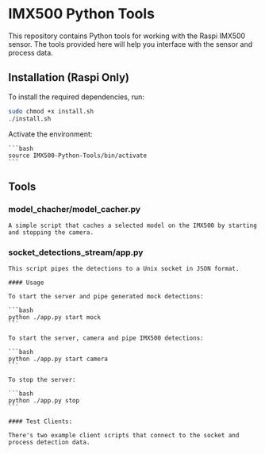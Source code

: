 # IMX500 Python Tools

This repository contains Python tools for working with the Raspi IMX500 sensor. The tools provided here will help you interface with the sensor and process data.

## Installation (Raspi Only)

To install the required dependencies, run:

   ```bash
   sudo chmod +x install.sh
   ./install.sh
   ```
Activate the environment:

    ```bash
    source IMX500-Python-Tools/bin/activate
    ```
## Tools

### model_chacher/model_cacher.py

    A simple script that caches a selected model on the IMX500 by starting and stopping the camera. 

### socket_detections_stream/app.py

    This script pipes the detections to a Unix socket in JSON format.

    #### Usage

    To start the server and pipe generated mock detections:

    ```bash
    python ./app.py start mock
    ```

    To start the server, camera and pipe IMX500 detections:

    ```bash
    python ./app.py start camera
    ```

    To stop the server:

    ```bash
    python ./app.py stop
    ```

    #### Test Clients:

    There's two example client scripts that connect to the socket and process detection data.